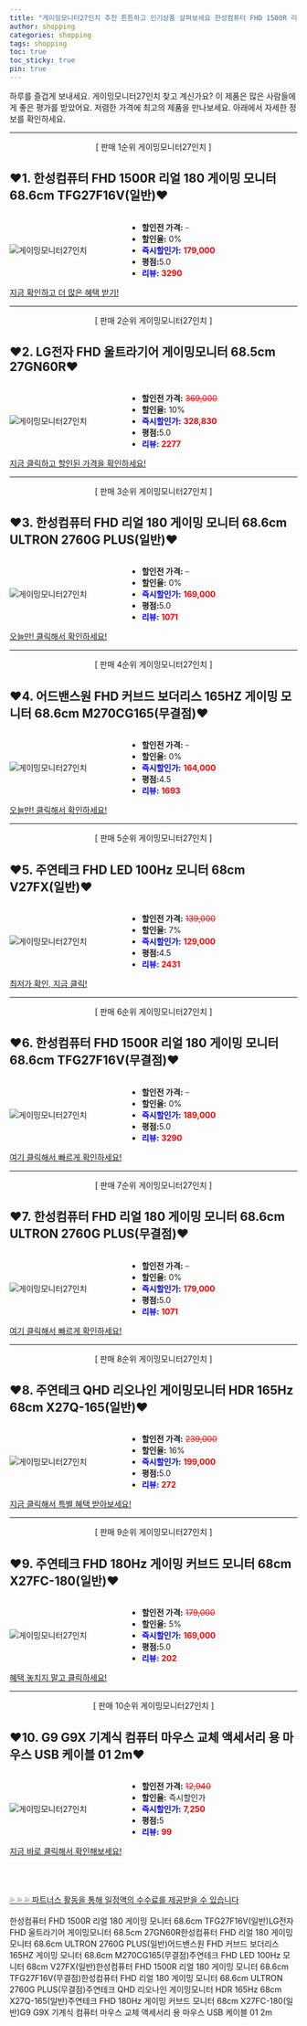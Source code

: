 ```yaml
---
title: "게이밍모니터27인치 추천 튼튼하고 인기상품 살펴보세요 한성컴퓨터 FHD 1500R 리얼 180"
author: shopping
categories: shopping
tags: shopping
toc: true
toc_sticky: true
pin: true
---
```

하루를 즐겁게 보내세요. 게이밍모니터27인치 찾고 계신가요? 이 제품은 많은 사람들에게 좋은 평가를 받았어요. 저렴한 가격에 최고의 제품을 만나보세요. 아래에서 자세한 정보를 확인하세요.

---
<p class="toplist" style="margin: 0 auto; display: block; width: fit-content;">[ 판매 1순위 게이밍모니터27인치 ]</p>

<h2><strong>❤️1. 한성컴퓨터 FHD 1500R 리얼 180 게이밍 모니터 68.6cm TFG27F16V(일반)❤️</strong></h2>

<div style="display: flex; align-items: center;">
    <div style="flex: 0.4;">
        <img src="https://thumbnail9.coupangcdn.com/thumbnails/remote/230x230ex/image/retail/images/855407479074794-c6926359-666c-4993-85fa-390442e31b2b.jpg" alt="게이밍모니터27인치" style="max-width: 100%;">
    </div>
    <div style="flex: 0.6; margin-left: 10px;">
        <ul>
            <li><strong>할인전 가격:</strong> <del style="color: red;">-</del></li>
            <li><strong>할인율:</strong> 0%</li>
            <li><span style='color:blue'><strong>즉시할인가:</strong></span> <span style='color:red'><strong>179,000</strong></span></li>
            <li><strong>평점:</strong>5.0</li>
            <li><span style='color:blue'><strong>리뷰:</strong></span> <span style='color:red'><strong>3290</strong></span></li>
        </ul>
    </div>
</div>
<div class="center">
    <a href="https://William4Davisa.github.io?lptag=AF9450613&subid=githubio&pageKey=229430068&traceid=V0-153&itemId=727496667&vendorItemId=4839882965" class="myButton">
        지금 확인하고 더 많은 혜택 받기!
    </a>
</div>


---
<p class="toplist" style="margin: 0 auto; display: block; width: fit-content;">[ 판매 2순위 게이밍모니터27인치 ]</p>

<h2><strong>❤️2. LG전자 FHD 울트라기어 게이밍모니터 68.5cm 27GN60R❤️</strong></h2>

<div style="display: flex; align-items: center;">
    <div style="flex: 0.4;">
        <img src="https://thumbnail9.coupangcdn.com/thumbnails/remote/230x230ex/image/retail/images/467435767438400-21b84265-3be2-482a-b2f6-bab2c38014ea.jpg" alt="게이밍모니터27인치" style="max-width: 100%;">
    </div>
    <div style="flex: 0.6; margin-left: 10px;">
        <ul>
            <li><strong>할인전 가격:</strong> <del style="color: red;">369,000</del></li>
            <li><strong>할인율:</strong> 10%</li>
            <li><span style='color:blue'><strong>즉시할인가:</strong></span> <span style='color:red'><strong>328,830</strong></span></li>
            <li><strong>평점:</strong>5.0</li>
            <li><span style='color:blue'><strong>리뷰:</strong></span> <span style='color:red'><strong>2277</strong></span></li>
        </ul>
    </div>
</div>
<div class="center">
    <a href="https://William4Davisa.github.io?lptag=AF9450613&subid=githubio&pageKey=7802327624&traceid=V0-153&itemId=17684272406&vendorItemId=84849444322" class="myButton">
        지금 클릭하고 할인된 가격을 확인하세요!
    </a>
</div>


---
<p class="toplist" style="margin: 0 auto; display: block; width: fit-content;">[ 판매 3순위 게이밍모니터27인치 ]</p>

<h2><strong>❤️3. 한성컴퓨터 FHD 리얼 180 게이밍 모니터 68.6cm ULTRON 2760G PLUS(일반)❤️</strong></h2>

<div style="display: flex; align-items: center;">
    <div style="flex: 0.4;">
        <img src="https://thumbnail10.coupangcdn.com/thumbnails/remote/230x230ex/image/retail/images/3017512143983114-cd86d29b-9142-416b-9f73-2e03caa57767.jpg" alt="게이밍모니터27인치" style="max-width: 100%;">
    </div>
    <div style="flex: 0.6; margin-left: 10px;">
        <ul>
            <li><strong>할인전 가격:</strong> <del style="color: red;">-</del></li>
            <li><strong>할인율:</strong> 0%</li>
            <li><span style='color:blue'><strong>즉시할인가:</strong></span> <span style='color:red'><strong>169,000</strong></span></li>
            <li><strong>평점:</strong>5.0</li>
            <li><span style='color:blue'><strong>리뷰:</strong></span> <span style='color:red'><strong>1071</strong></span></li>
        </ul>
    </div>
</div>
<div class="center">
    <a href="https://William4Davisa.github.io?lptag=AF9450613&subid=githubio&pageKey=6497880831&traceid=V0-153&itemId=14293022170&vendorItemId=81537931790" class="myButton">
        오늘만! 클릭해서 확인하세요!
    </a>
</div>


---
<p class="toplist" style="margin: 0 auto; display: block; width: fit-content;">[ 판매 4순위 게이밍모니터27인치 ]</p>

<h2><strong>❤️4. 어드밴스원 FHD 커브드 보더리스 165HZ 게이밍 모니터 68.6cm M270CG165(무결점)❤️</strong></h2>

<div style="display: flex; align-items: center;">
    <div style="flex: 0.4;">
        <img src="https://thumbnail10.coupangcdn.com/thumbnails/remote/230x230ex/image/retail/images/1742739618253584-4bffe944-9273-44d5-b90f-23cb64000253.jpg" alt="게이밍모니터27인치" style="max-width: 100%;">
    </div>
    <div style="flex: 0.6; margin-left: 10px;">
        <ul>
            <li><strong>할인전 가격:</strong> <del style="color: red;">-</del></li>
            <li><strong>할인율:</strong> 0%</li>
            <li><span style='color:blue'><strong>즉시할인가:</strong></span> <span style='color:red'><strong>164,000</strong></span></li>
            <li><strong>평점:</strong>4.5</li>
            <li><span style='color:blue'><strong>리뷰:</strong></span> <span style='color:red'><strong>1693</strong></span></li>
        </ul>
    </div>
</div>
<div class="center">
    <a href="https://William4Davisa.github.io?lptag=AF9450613&subid=githubio&pageKey=7573483215&traceid=V0-153&itemId=2496392870&vendorItemId=70489545681" class="myButton">
        오늘만! 클릭해서 확인하세요!
    </a>
</div>


---
<p class="toplist" style="margin: 0 auto; display: block; width: fit-content;">[ 판매 5순위 게이밍모니터27인치 ]</p>

<h2><strong>❤️5. 주연테크 FHD LED 100Hz 모니터 68cm V27FX(일반)❤️</strong></h2>

<div style="display: flex; align-items: center;">
    <div style="flex: 0.4;">
        <img src="https://thumbnail7.coupangcdn.com/thumbnails/remote/230x230ex/image/retail/images/1742738237639952-33ef07c5-d485-48ec-837d-a1d7365dbd7d.jpg" alt="게이밍모니터27인치" style="max-width: 100%;">
    </div>
    <div style="flex: 0.6; margin-left: 10px;">
        <ul>
            <li><strong>할인전 가격:</strong> <del style="color: red;">139,000</del></li>
            <li><strong>할인율:</strong> 7%</li>
            <li><span style='color:blue'><strong>즉시할인가:</strong></span> <span style='color:red'><strong>129,000</strong></span></li>
            <li><strong>평점:</strong>4.5</li>
            <li><span style='color:blue'><strong>리뷰:</strong></span> <span style='color:red'><strong>2431</strong></span></li>
        </ul>
    </div>
</div>
<div class="center">
    <a href="https://William4Davisa.github.io?lptag=AF9450613&subid=githubio&pageKey=7410323525&traceid=V0-153&itemId=19197882680&vendorItemId=86315316069" class="myButton">
        최저가 확인, 지금 클릭!
    </a>
</div>


---
<p class="toplist" style="margin: 0 auto; display: block; width: fit-content;">[ 판매 6순위 게이밍모니터27인치 ]</p>

<h2><strong>❤️6. 한성컴퓨터 FHD 1500R 리얼 180 게이밍 모니터 68.6cm TFG27F16V(무결점)❤️</strong></h2>

<div style="display: flex; align-items: center;">
    <div style="flex: 0.4;">
        <img src="https://thumbnail10.coupangcdn.com/thumbnails/remote/230x230ex/image/retail/images/934869470334851-6b40450a-057e-4aa8-8d2d-e291acefc5b0.jpg" alt="게이밍모니터27인치" style="max-width: 100%;">
    </div>
    <div style="flex: 0.6; margin-left: 10px;">
        <ul>
            <li><strong>할인전 가격:</strong> <del style="color: red;">-</del></li>
            <li><strong>할인율:</strong> 0%</li>
            <li><span style='color:blue'><strong>즉시할인가:</strong></span> <span style='color:red'><strong>189,000</strong></span></li>
            <li><strong>평점:</strong>5.0</li>
            <li><span style='color:blue'><strong>리뷰:</strong></span> <span style='color:red'><strong>3290</strong></span></li>
        </ul>
    </div>
</div>
<div class="center">
    <a href="https://William4Davisa.github.io?lptag=AF9450613&subid=githubio&pageKey=229430068&traceid=V0-153&itemId=741493877&vendorItemId=4872521395" class="myButton">
        여기 클릭해서 빠르게 확인하세요!
    </a>
</div>


---
<p class="toplist" style="margin: 0 auto; display: block; width: fit-content;">[ 판매 7순위 게이밍모니터27인치 ]</p>

<h2><strong>❤️7. 한성컴퓨터 FHD 리얼 180 게이밍 모니터 68.6cm ULTRON 2760G PLUS(무결점)❤️</strong></h2>

<div style="display: flex; align-items: center;">
    <div style="flex: 0.4;">
        <img src="https://thumbnail6.coupangcdn.com/thumbnails/remote/230x230ex/image/retail/images/200916388102043-1c60f141-be93-439a-882e-c1a9a9cae8d7.jpg" alt="게이밍모니터27인치" style="max-width: 100%;">
    </div>
    <div style="flex: 0.6; margin-left: 10px;">
        <ul>
            <li><strong>할인전 가격:</strong> <del style="color: red;">-</del></li>
            <li><strong>할인율:</strong> 0%</li>
            <li><span style='color:blue'><strong>즉시할인가:</strong></span> <span style='color:red'><strong>179,000</strong></span></li>
            <li><strong>평점:</strong>5.0</li>
            <li><span style='color:blue'><strong>리뷰:</strong></span> <span style='color:red'><strong>1071</strong></span></li>
        </ul>
    </div>
</div>
<div class="center">
    <a href="https://William4Davisa.github.io?lptag=AF9450613&subid=githubio&pageKey=6497880831&traceid=V0-153&itemId=14293022167&vendorItemId=81537931781" class="myButton">
        여기 클릭해서 빠르게 확인하세요!
    </a>
</div>


---
<p class="toplist" style="margin: 0 auto; display: block; width: fit-content;">[ 판매 8순위 게이밍모니터27인치 ]</p>

<h2><strong>❤️8. 주연테크 QHD 리오나인 게이밍모니터 HDR 165Hz 68cm X27Q-165(일반)❤️</strong></h2>

<div style="display: flex; align-items: center;">
    <div style="flex: 0.4;">
        <img src="https://thumbnail7.coupangcdn.com/thumbnails/remote/230x230ex/image/retail/images/1705491969263323-b657381f-be61-4f7b-9a17-d4e58d3b5c14.jpg" alt="게이밍모니터27인치" style="max-width: 100%;">
    </div>
    <div style="flex: 0.6; margin-left: 10px;">
        <ul>
            <li><strong>할인전 가격:</strong> <del style="color: red;">239,000</del></li>
            <li><strong>할인율:</strong> 16%</li>
            <li><span style='color:blue'><strong>즉시할인가:</strong></span> <span style='color:red'><strong>199,000</strong></span></li>
            <li><strong>평점:</strong>5.0</li>
            <li><span style='color:blue'><strong>리뷰:</strong></span> <span style='color:red'><strong>272</strong></span></li>
        </ul>
    </div>
</div>
<div class="center">
    <a href="https://William4Davisa.github.io?lptag=AF9450613&subid=githubio&pageKey=8068273639&traceid=V0-153&itemId=22699555990&vendorItemId=75169115237" class="myButton">
        지금 클릭해서 특별 혜택 받아보세요!
    </a>
</div>


---
<p class="toplist" style="margin: 0 auto; display: block; width: fit-content;">[ 판매 9순위 게이밍모니터27인치 ]</p>

<h2><strong>❤️9. 주연테크 FHD 180Hz 게이밍 커브드 모니터 68cm X27FC-180(일반)❤️</strong></h2>

<div style="display: flex; align-items: center;">
    <div style="flex: 0.4;">
        <img src="https://thumbnail8.coupangcdn.com/thumbnails/remote/230x230ex/image/retail/images/1742739565763007-8a6991cd-5f89-419e-bf53-4f3f1af1023c.jpg" alt="게이밍모니터27인치" style="max-width: 100%;">
    </div>
    <div style="flex: 0.6; margin-left: 10px;">
        <ul>
            <li><strong>할인전 가격:</strong> <del style="color: red;">179,000</del></li>
            <li><strong>할인율:</strong> 5%</li>
            <li><span style='color:blue'><strong>즉시할인가:</strong></span> <span style='color:red'><strong>169,000</strong></span></li>
            <li><strong>평점:</strong>5.0</li>
            <li><span style='color:blue'><strong>리뷰:</strong></span> <span style='color:red'><strong>202</strong></span></li>
        </ul>
    </div>
</div>
<div class="center">
    <a href="https://William4Davisa.github.io?lptag=AF9450613&subid=githubio&pageKey=7471108356&traceid=V0-153&itemId=19495015997&vendorItemId=86604609472" class="myButton">
        혜택 놓치지 말고 클릭하세요!
    </a>
</div>


---
<p class="toplist" style="margin: 0 auto; display: block; width: fit-content;">[ 판매 10순위 게이밍모니터27인치 ]</p>

<h2><strong>❤️10. G9 G9X 기계식 컴퓨터 마우스 교체 액세서리 용 마우스 USB 케이블 01 2m❤️</strong></h2>

<div style="display: flex; align-items: center;">
    <div style="flex: 0.4;">
        <img src="https://thumbnail7.coupangcdn.com/thumbnails/remote/230x230ex/image/vendor_inventory/5b0f/23782f56eb82386390b7baed0a1fcd5664c1a21f86406034d82394da916d.jpg" alt="게이밍모니터27인치" style="max-width: 100%;">
    </div>
    <div style="flex: 0.6; margin-left: 10px;">
        <ul>
            <li><strong>할인전 가격:</strong> <del style="color: red;">12,940</del></li>
            <li><strong>할인율:</strong> 즉시할인가</li>
            <li><span style='color:blue'><strong>즉시할인가:</strong></span> <span style='color:red'><strong>7,250</strong></span></li>
            <li><strong>평점:</strong>5</li>
            <li><span style='color:blue'><strong>리뷰:</strong></span> <span style='color:red'><strong>99</strong></span></li>
        </ul>
    </div>
</div>
<div class="center">
    <a href="https://William4Davisa.github.io?lptag=AF9450613&subid=githubio&pageKey=6624042209&traceid=V0-153&itemId=15072802359&vendorItemId=89835771721" class="myButton">
        지금 바로 클릭해서 확인해보세요!
    </a>
</div>

<br><br><br>[💦 💦 💦 파트너스 활동을 통해 일정액의 수수료를 제공받을 수 있습니다](https://link.coupang.com/a/bcpT2c)<br><br>한성컴퓨터 FHD 1500R 리얼 180 게이밍 모니터 68.6cm TFG27F16V(일반)LG전자 FHD 울트라기어 게이밍모니터 68.5cm 27GN60R한성컴퓨터 FHD 리얼 180 게이밍 모니터 68.6cm ULTRON 2760G PLUS(일반)어드밴스원 FHD 커브드 보더리스 165HZ 게이밍 모니터 68.6cm M270CG165(무결점)주연테크 FHD LED 100Hz 모니터 68cm V27FX(일반)한성컴퓨터 FHD 1500R 리얼 180 게이밍 모니터 68.6cm TFG27F16V(무결점)한성컴퓨터 FHD 리얼 180 게이밍 모니터 68.6cm ULTRON 2760G PLUS(무결점)주연테크 QHD 리오나인 게이밍모니터 HDR 165Hz 68cm X27Q-165(일반)주연테크 FHD 180Hz 게이밍 커브드 모니터 68cm X27FC-180(일반)G9 G9X 기계식 컴퓨터 마우스 교체 액세서리 용 마우스 USB 케이블 01 2m